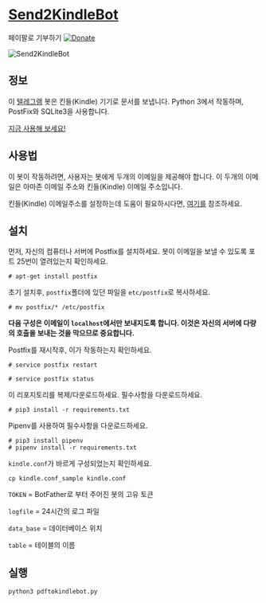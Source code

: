 # [Send2KindleBot](http://telegram.me/Send2Kindle)

페이팔로 기부하기 [![Donate](https://img.shields.io/badge/Donate-PayPal-green.svg)](https://www.paypal.com/cgi-bin/webscr?cmd=_s-xclick&hosted_button_id=7Q29T7QE6A948)

![Send2KindleBot](https://github.com/GabrielRF/Send2KindleBot/blob/master/icon.jpg?raw=true)

## 정보

이 [텔레그램](https://telegram.org) 봇은 킨들(Kindle) 기기로 문서를 보냅니다. Python 3에서 작동하며, PostFix와 SQLite3을 사용합니다.

[지금 사용해 보세요!](http://telegram.me/Send2KindleBot)

## 사용법

이 봇이 작동하려면, 사용자는 봇에게 두개의 이메일을 제공해야 합니다. 이 두개의 이메일은 아마존 이메일 주소와 킨들(Kindle) 이메일 주소입니다.

킨들(Kindle) 이메일주소를 설정하는데 도움이 필요하시다면, [여기를](https://www.amazon.com/gp/sendtokindle/email) 참조하세요.

## 설치

먼저, 자신의 컴퓨터나 서버에 Postfix를 설치하세요. 봇이 이메일을 보낼 수 있도록 포트 25번이 열려있는지 확인하세요.

```
# apt-get install postfix
```

초기 설치후, `postfix`폴더에 있던 파일을 `etc/postfix`로 복사하세요.

```
# mv postfix/* /etc/postfix
```

**다음 구성은 이메일이 `localhost`에서만 보내지도록 합니다. 이것은 자신의 서버에 다량의 호출을 보내는 것을 막으므로 중요합니다.** 

Postfix를 재시작후, 이가 작동하는지 확인하세요.

```
# service postfix restart

# service postfix status
```

이 리포지토리를 복제/다운로드하세요. 필수사항을 다운로드하세요.

```
# pip3 install -r requirements.txt
```

Pipenv를 사용하여 필수사항을 다운로드하세요.

```
# pip3 install pipenv
# pipenv install -r requirements.txt
```

`kindle.conf`가 바르게 구성되었는지 확인하세요.

```
cp kindle.conf_sample kindle.conf
```

`TOKEN` = BotFather로 부터 주어진 봇의 고유 토큰

`logfile` = 24시간의 로그 파일

`data_base` = 데이터베이스 위치

`table` = 테이블의 이름

## 실행


```
python3 pdftokindlebot.py
```

